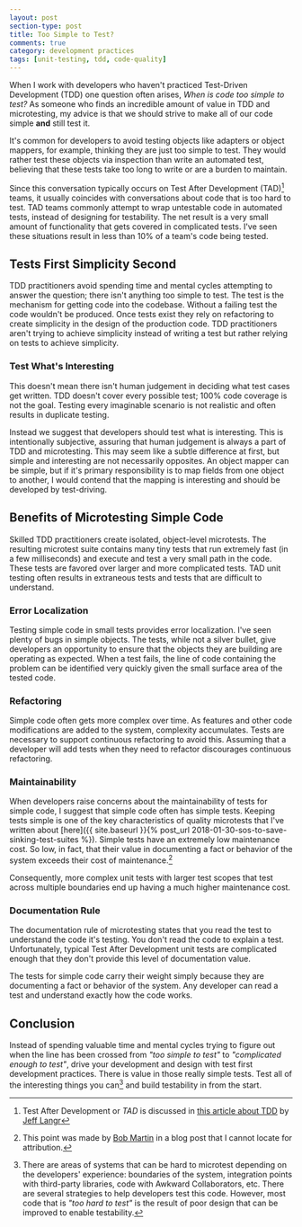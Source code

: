 ```yaml
---
layout: post
section-type: post
title: Too Simple to Test? 
comments: true
category: development practices
tags: [unit-testing, tdd, code-quality]
---
```


When I work with developers who haven't practiced Test-Driven Development (TDD) one question often arises, _When is code too simple to test?_  As someone who finds an incredible amount of value in TDD and microtesting, my advice is that we should strive to make all of our code simple **and** still test it.  

It's common for developers to avoid testing objects like adapters or object mappers, for example, thinking they are just too simple to test. They would rather test these objects via inspection than write an automated test, believing that these tests take too long to write or are a burden to maintain.

Since this conversation typically occurs on Test After Development (TAD)[^1] teams, it usually coincides with conversations about code that is too hard to test. TAD teams commonly attempt to wrap untestable code in automated tests, instead of designing for testability. The net result is a very small amount of functionality that gets covered in complicated tests. I've seen these situations result in less than 10% of a team's code being tested. 

## Tests First Simplicity Second

TDD practitioners avoid spending time and mental cycles attempting to answer the question; there isn't anything too simple to test. The test is the mechanism for getting code into the codebase. Without a failing test the code wouldn't be produced. Once tests exist they rely on refactoring to create simplicity in the design of the production code. TDD practitioners aren't trying to achieve simplicity instead of writing a test but rather relying on tests to achieve simplicity.

### Test What's Interesting

This doesn't mean there isn't human judgement in deciding what test cases get written. TDD doesn't cover every possible test; 100% code coverage is not the goal. Testing every imaginable scenario is not realistic and often results in duplicate testing. 

Instead we suggest that developers should test what is interesting. This is intentionally subjective, assuring that human judgement is always a part of TDD and microtesting. This may seem like a subtle difference at first, but simple and interesting are not necessarily opposites. An object mapper can be simple, but if it's primary responsibility is to map fields from one object to another, I would contend that the mapping is interesting and should be developed by test-driving. 

## Benefits of Microtesting Simple Code

Skilled TDD practitioners create isolated, object-level microtests. The resulting microtest suite contains many tiny tests that run extremely fast (in a few milliseconds) and execute and test a very small path in the code. These tests are favored over larger and more complicated tests. TAD unit testing often results in extraneous tests and tests that are difficult to understand. 

### Error Localization

Testing simple code in small tests provides error localization. I've seen plenty of bugs in simple objects. The tests, while not a silver bullet, give developers an opportunity to ensure that the objects they are building are operating as expected. When a test fails, the line of code containing the problem can be identified very quickly given the small surface area of the tested code.

### Refactoring

Simple code often gets more complex over time. As features and other code modifications are added to the system, complexity accumulates. Tests are necessary to support continuous refactoring to avoid this. Assuming that a developer will add tests when they need to refactor discourages continuous refactoring.

### Maintainability

When developers raise concerns about the maintainability of tests for simple code, I suggest that simple code often has simple tests. Keeping tests simple is one of the key characteristics of quality microtests that I've written about [here]({{ site.baseurl }}{% post_url 2018-01-30-sos-to-save-sinking-test-suites %}). Simple tests have an extremely low maintenance cost. So low, in fact, that their value in documenting a fact or behavior of the system exceeds their cost of maintenance.[^2] 

Consequently, more complex unit tests with larger test scopes that test across multiple boundaries end up having a much higher maintenance cost.

### Documentation Rule

The documentation rule of microtesting states that you read the test to understand the code it's testing. You don't read the code to explain a test. Unfortunately, typical Test After Development unit tests are complicated enough that they don't provide this level of documentation value. 

The tests for simple code carry their weight simply because they are documenting a fact or behavior of the system. Any developer can read a test and understand exactly how the code works.

## Conclusion

Instead of spending valuable time and mental cycles trying to figure out when the line has been crossed from _"too simple to test"_ to _"complicated enough to test"_, drive your development and design with test first development practices. There is value in those really simple tests. Test all of the interesting things you can[^3] and build testability in from the start. 


[^1]: Test After Development or *TAD* is discussed in [this article about TDD](https://pragprog.com/magazines/2011-11/testdriven-development) by [Jeff Langr](http://langrsoft.com/)

[^2]: This point was made by [Bob Martin](https://twitter.com/unclebobmartin) in a blog post that I cannot locate for attribution. 

[^3]: There are areas of systems that can be hard to microtest depending on the developers' experience: boundaries of the system, integration points with third-party libraries, code with Awkward Collaborators, etc. There are several strategies to help developers test this code. However, most code that is _"too hard to test"_ is the result of poor design that can be improved to enable testability.
